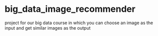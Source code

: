 # big_data_image_recommender
project for our big data course in which you can choose an image as the input and get similar images as the output
